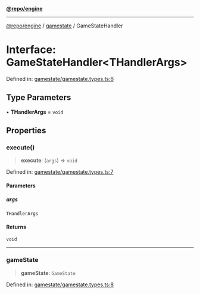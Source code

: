 [**@repo/engine**](../../README.md)

***

[@repo/engine](../../modules.md) / [gamestate](../README.md) / GameStateHandler

# Interface: GameStateHandler\<THandlerArgs\>

Defined in: [gamestate/gamestate.types.ts:6](https://github.com/alexqguo/drinking-board-game-v3/blob/9a70d62b892d55900c751cb96ba0b5f10d32ed98/packages/engine/src/gamestate/gamestate.types.ts#L6)

## Type Parameters

• **THandlerArgs** = `void`

## Properties

### execute()

> **execute**: (`args`) => `void`

Defined in: [gamestate/gamestate.types.ts:7](https://github.com/alexqguo/drinking-board-game-v3/blob/9a70d62b892d55900c751cb96ba0b5f10d32ed98/packages/engine/src/gamestate/gamestate.types.ts#L7)

#### Parameters

##### args

`THandlerArgs`

#### Returns

`void`

***

### gameState

> **gameState**: `GameState`

Defined in: [gamestate/gamestate.types.ts:8](https://github.com/alexqguo/drinking-board-game-v3/blob/9a70d62b892d55900c751cb96ba0b5f10d32ed98/packages/engine/src/gamestate/gamestate.types.ts#L8)
